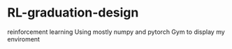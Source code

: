 # RL-graduation-design
 reinforcement learning
Using mostly numpy and pytorch
Gym to display my enviroment
